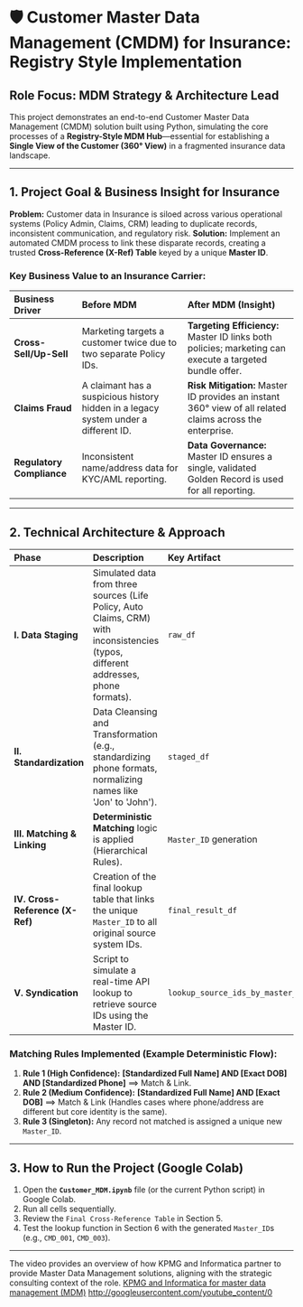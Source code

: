 # 🛡️ Customer Master Data Management (CMDM) for Insurance: Registry Style Implementation

## Role Focus: MDM Strategy & Architecture Lead

This project demonstrates an end-to-end Customer Master Data Management (CMDM) solution built using Python, simulating the core processes of a **Registry-Style MDM Hub**—essential for establishing a **Single View of the Customer (360° View)** in a fragmented insurance data landscape.

---

## 1. Project Goal & Business Insight for Insurance

**Problem:** Customer data in Insurance is siloed across various operational systems (Policy Admin, Claims, CRM) leading to duplicate records, inconsistent communication, and regulatory risk.
**Solution:** Implement an automated CMDM process to link these disparate records, creating a trusted **Cross-Reference (X-Ref) Table** keyed by a unique **Master ID**.

### Key Business Value to an Insurance Carrier:
| Business Driver | Before MDM | After MDM (Insight) |
| :--- | :--- | :--- |
| **Cross-Sell/Up-Sell** | Marketing targets a customer twice due to two separate Policy IDs. | **Targeting Efficiency:** Master ID links both policies; marketing can execute a targeted bundle offer. |
| **Claims Fraud** | A claimant has a suspicious history hidden in a legacy system under a different ID. | **Risk Mitigation:** Master ID provides an instant 360° view of all related claims across the enterprise. |
| **Regulatory Compliance** | Inconsistent name/address data for KYC/AML reporting. | **Data Governance:** Master ID ensures a single, validated Golden Record is used for all reporting. |

---

## 2. Technical Architecture & Approach

| Phase | Description | Key Artifact | Python Technique | MDM Style |
| :--- | :--- | :--- | :--- | :--- |
| **I. Data Staging** | Simulated data from three sources (Life Policy, Auto Claims, CRM) with inconsistencies (typos, different addresses, phone formats). | `raw_df` | Pandas DataFrame Creation. | Source Systems |
| **II. Standardization** | Data Cleansing and Transformation (e.g., standardizing phone formats, normalizing names like 'Jon' to 'John'). | `staged_df` | `pandas.str` methods, `regex` cleaning. | Data Quality/Cleansing |
| **III. Matching & Linking** | **Deterministic Matching** logic is applied (Hierarchical Rules). | `Master_ID` generation | Grouping, Looping, and Conditional Assignment. | Registry / Consolidation |
| **IV. Cross-Reference (X-Ref)** | Creation of the final lookup table that links the unique `Master_ID` to all original source system IDs. | `final_result_df` | `pandas.groupby().agg()` | MDM Hub Output |
| **V. Syndication** | Script to simulate a real-time API lookup to retrieve source IDs using the Master ID. | `lookup_source_ids_by_master_id` | Python Function / Dictionary Lookup. | Data Syndication |

### Matching Rules Implemented (Example Deterministic Flow):
1.  **Rule 1 (High Confidence):** **[Standardized Full Name] AND [Exact DOB] AND [Standardized Phone]** $\implies$ Match & Link.
2.  **Rule 2 (Medium Confidence):** **[Standardized Full Name] AND [Exact DOB]** $\implies$ Match & Link (Handles cases where phone/address are different but core identity is the same).
3.  **Rule 3 (Singleton):** Any record not matched is assigned a unique new `Master_ID`.

---

## 3. How to Run the Project (Google Colab)

1.  Open the **`Customer_MDM.ipynb`** file (or the current Python script) in Google Colab.
2.  Run all cells sequentially.
3.  Review the `Final Cross-Reference Table` in Section 5.
4.  Test the lookup function in Section 6 with the generated `Master_ID`s (e.g., `CMD_001`, `CMD_003`).

---
The video provides an overview of how KPMG and Informatica partner to provide Master Data Management solutions, aligning with the strategic consulting context of the role. [KPMG and Informatica for master data management (MDM)](https://www.youtube.com/watch?v=QZY4_1HGFC8)
http://googleusercontent.com/youtube_content/0

